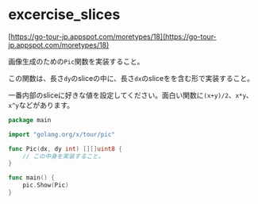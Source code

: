 # excercise_slices

[https://go-tour-jp.appspot.com/moretypes/18](https://go-tour-jp.appspot.com/moretypes/18)

画像生成のための`Pic`関数を実装すること。

この関数は、長さ`dy`のsliceの中に、長さ`dx`のsliceをを含む形で実装すること。

一番内部のsliceに好きな値を設定してください。面白い関数に`(x+y)/2`、`x*y`、`x^y`などがあります。

```go
package main

import "golang.org/x/tour/pic"

func Pic(dx, dy int) [][]uint8 {
    // この中身を実装すること。
}

func main() {
	pic.Show(Pic)
}
```